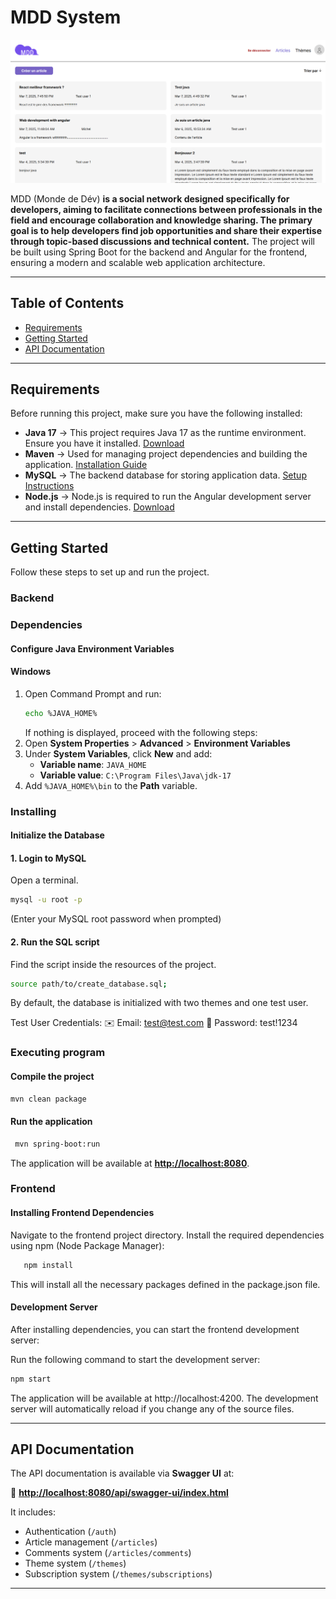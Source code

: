 # MDD System

![Mdd image](./resources/mdd.png)

MDD (Monde de Dév) **is a social network designed specifically for developers, aiming to facilitate connections between professionals in the field and encourage collaboration and knowledge sharing. The primary goal is to help developers find job opportunities and share their expertise through topic-based discussions and technical content.** The project will be built using Spring Boot for the backend and Angular for the frontend, ensuring a modern and scalable web application architecture.

---

## Table of Contents

- [Requirements](#requirements)
- [Getting Started](#getting-started)
- [API Documentation](#api-documentation)

---

## Requirements

Before running this project, make sure you have the following installed:

- **Java 17** → This project requires Java 17 as the runtime environment. Ensure you have it installed. [Download](https://jdk.java.net/archive/)
- **Maven** → Used for managing project dependencies and building the application. [Installation Guide](https://maven.apache.org/install.html)
- **MySQL** → The backend database for storing application data. [Setup Instructions](https://openclassrooms.com/fr/courses/6971126-implementez-vos-bases-de-donnees-relationnelles-avec-sql/7152681-installez-le-sgbd-mysql)
- **Node.js** → Node.js is required to run the Angular development server and install dependencies. [Download](https://nodejs.org/en/download)


---

## Getting Started

Follow these steps to set up and run the project.

### **Backend**

### Dependencies

#### Configure Java Environment Variables

#### Windows

1. Open Command Prompt and run:
   ```sh
   echo %JAVA_HOME%
   ```
   If nothing is displayed, proceed with the following steps:
2. Open **System Properties** > **Advanced** > **Environment Variables**
3. Under **System Variables**, click **New** and add:
   - **Variable name**: `JAVA_HOME`
   - **Variable value**: `C:\Program Files\Java\jdk-17`
4. Add `%JAVA_HOME%\bin` to the **Path** variable.

### Installing

#### Initialize the Database

#### 1. Login to MySQL

Open a terminal.

```sh
mysql -u root -p
```

(Enter your MySQL root password when prompted)

#### 2. Run the SQL script

Find the script inside the resources of the project.

```sh
source path/to/create_database.sql;
```
By default, the database is initialized with two themes and one test user.

Test User Credentials:
✉️ Email: test@test.com
🔑 Password: test!1234

### Executing program

#### Compile the project

```sh
mvn clean package
```

#### Run the application

```sh
 mvn spring-boot:run
```

The application will be available at **[http://localhost:8080](http://localhost:8080)**.


### Frontend

#### Installing Frontend Dependencies
Navigate to the frontend project directory.
Install the required dependencies using npm (Node Package Manager):
```sh 
   npm install
```
This will install all the necessary packages defined in the package.json file.

#### Development Server
After installing dependencies, you can start the frontend development server:

Run the following command to start the development server:
```sh
npm start
```
The application will be available at http://localhost:4200.
The development server will automatically reload if you change any of the source files.


---

## API Documentation

The API documentation is available via **Swagger UI** at:

📌 **[http://localhost:8080/api/swagger-ui/index.html](http://localhost:8080/api/swagger-ui/index.html)**

It includes:

- Authentication (`/auth`)
- Article management (`/articles`)
- Comments system (`/articles/comments`)
- Theme system (`/themes`)
- Subscription system (`/themes/subscriptions`)


---
